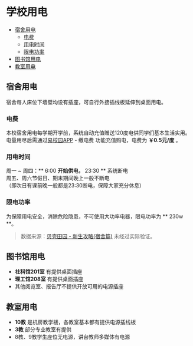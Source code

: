 # 学校用电

* [宿舍用电](#宿舍用电)
    * [电费](#电费)
    * [用电时间](#用电时间)
    * [限电功率](#限电功率)
* [图书馆用电](#图书馆用电)
* [教室用电](#教室用电)

## 宿舍用电

宿舍每人床位下墙壁均设有插座，可自行外接插线板延伸到桌面用电。

### 电费

本校宿舍用电每学期开学前，系统自动充值赠送120度电供同学们基本生活实用。电量用尽后需通过[易校园APP](https://h5.xiaofubao.com/app) - 缴电费 功能充值购电，电费为 **￥0.5元/度** 。

### 用电时间

周一 ~ 周四：** 6:00 **开始供电，** 23:30 ** 系统断电<br/>
周五、周六节假日、期末期间晚上一般不断电<br/>
（即次日有课前晚一般都是23:30断电，保障大家充分休息）

### 限电功率

为保障用电安全，消除危险隐患，不可使用大功率电器，限电功率为 ** 230w **。

> 数据来源：[贝壳田园 - 新生攻略(宿舍篇)](https://r.xiumi.us/stage/v5/3WyRJ/160771139#/) 未经过实际验证。

## 图书馆用电

- **社科馆201室** 有提供桌面插座
- **理工馆208室** 有提供桌面插座
- 其他阅览室、报告厅不提供开放可用的电源插座

## 教室用电

- **10教** 是机房教学楼，各教室基本都有提供电源插线板
- **3教** 部分专业教室有提供
- 8教、9教学生座位无电源，讲台教师多媒体有电源